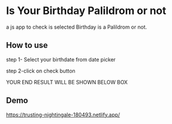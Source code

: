 
# Is Your Birthday Palildrom or not 

a js app to check is selected Birthday is a Palildrom or not.


## How to use 

step 1- Select your birthdate from date picker

step 2-click on check button 

YOUR END RESULT WILL BE SHOWN BELOW BOX


## Demo

https://trusting-nightingale-180493.netlify.app/


